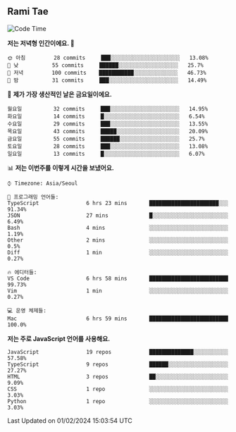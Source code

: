 ## Rami Tae

<!--START_SECTION:waka-->
![Code Time](http://img.shields.io/badge/Code%20Time-1%2C355%20hrs%201%20min-blue)

**저는 저녁형 인간이에요. 🦉** 

```text
🌞 아침         28 commits     ███░░░░░░░░░░░░░░░░░░░░░░   13.08% 
🌆 낮　         55 commits     ██████░░░░░░░░░░░░░░░░░░░   25.7% 
🌃 저녁         100 commits    ███████████░░░░░░░░░░░░░░   46.73% 
🌙 밤　         31 commits     ███░░░░░░░░░░░░░░░░░░░░░░   14.49%

```
📅 **제가 가장 생산적인 날은 금요일이에요.** 

```text
월요일          32 commits     ███░░░░░░░░░░░░░░░░░░░░░░   14.95% 
화요일          14 commits     █░░░░░░░░░░░░░░░░░░░░░░░░   6.54% 
수요일          29 commits     ███░░░░░░░░░░░░░░░░░░░░░░   13.55% 
목요일          43 commits     █████░░░░░░░░░░░░░░░░░░░░   20.09% 
금요일          55 commits     ██████░░░░░░░░░░░░░░░░░░░   25.7% 
토요일          28 commits     ███░░░░░░░░░░░░░░░░░░░░░░   13.08% 
일요일          13 commits     █░░░░░░░░░░░░░░░░░░░░░░░░   6.07%

```


📊 **저는 이번주를 이렇게 시간을 보냈어요.** 

```text
⌚︎ Timezone: Asia/Seoul

💬 프로그래밍 언어들: 
TypeScript               6 hrs 23 mins       ██████████████████████░░░   91.34% 
JSON                     27 mins             █░░░░░░░░░░░░░░░░░░░░░░░░   6.49% 
Bash                     4 mins              ░░░░░░░░░░░░░░░░░░░░░░░░░   1.19% 
Other                    2 mins              ░░░░░░░░░░░░░░░░░░░░░░░░░   0.5% 
Diff                     1 min               ░░░░░░░░░░░░░░░░░░░░░░░░░   0.27%

🔥 에디터들: 
VS Code                  6 hrs 58 mins       █████████████████████████   99.73% 
Vim                      1 min               ░░░░░░░░░░░░░░░░░░░░░░░░░   0.27%

💻 운영 체제들: 
Mac                      6 hrs 59 mins       █████████████████████████   100.0%

```

**저는 주로 JavaScript 언어를 사용해요.** 

```text
JavaScript               19 repos            ██████████████░░░░░░░░░░░   57.58% 
TypeScript               9 repos             ██████░░░░░░░░░░░░░░░░░░░   27.27% 
HTML                     3 repos             ██░░░░░░░░░░░░░░░░░░░░░░░   9.09% 
CSS                      1 repo              ░░░░░░░░░░░░░░░░░░░░░░░░░   3.03% 
Python                   1 repo              ░░░░░░░░░░░░░░░░░░░░░░░░░   3.03%

```



 Last Updated on 01/02/2024 15:03:54 UTC
<!--END_SECTION:waka-->
